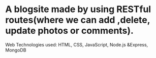 # A blogsite made by using RESTful routes(where we can add ,delete, update photos or comments).
Web Technologies used: HTML, CSS, JavaScript, Node.js &Express, MongoDB
